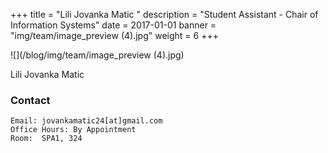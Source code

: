 +++
title = "Lili Jovanka Matic "
description = "Student Assistant - Chair of Information Systems"
date = 2017-01-01
banner = "img/team/image_preview (4).jpg"
weight = 6
+++

<!--more-->

	
![](/blog/img/team/image_preview (4).jpg)



Lili Jovanka Matic 

###  Contact

	Email: jovankamatic24[at]gmail.com
	Office Hours: By Appointment
	Room:  SPA1, 324
	



	